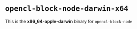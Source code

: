 # `opencl-block-node-darwin-x64`

This is the **x86_64-apple-darwin** binary for `opencl-block-node`
